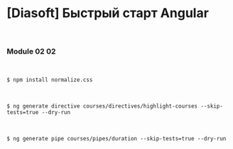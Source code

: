 # [Diasoft] Быстрый старт Angular

<br/>

### Module 02 02

<br/>

```
$ npm install normalize.css
```

<br/>

```
$ ng generate directive courses/directives/highlight-courses --skip-tests=true --dry-run
```

<br/>

```
$ ng generate pipe courses/pipes/duration --skip-tests=true --dry-run
```
